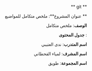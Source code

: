   <div dir = "rtl">
** git  **
  </div>
  
<div dir = "rtl">
  
  ** عنوان المشروع**: ملخص متكامل للمواضيع 
 
 **الوصف**: ملخص متكامل 
 
: **جدول المحتوى**


**اسم المتدرب**: ندى العتيبي

 **اسم المشرف**: لمياء القحطاني

 **اسم المجموعة**: طويق
</div>
